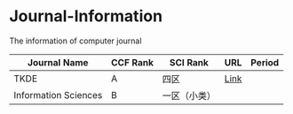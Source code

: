 # Journal-Information
The information of computer journal


| Journal Name         | CCF Rank | SCI Rank     | URL | Period |
|----------------------|----------|--------------|-----|--------|
| TKDE                 | A        | 四区         |  [Link](https://ieeexplore.ieee.org/xpl/RecentIssue.jsp?punumber=69)  |        |
| Information Sciences | B        | 一区（小类） |     |        |

